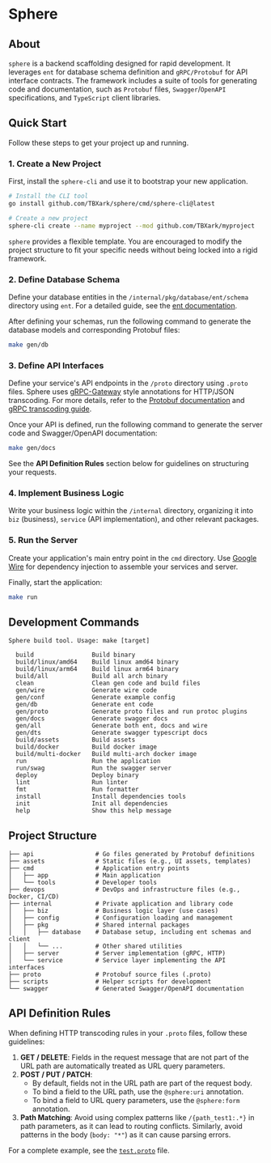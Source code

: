# Sphere

## About

`sphere` is a backend scaffolding designed for rapid development. It leverages `ent` for database schema definition and `gRPC/Protobuf` for API interface contracts. The framework includes a suite of tools for generating code and documentation, such as `Protobuf` files, `Swagger`/`OpenAPI` specifications, and `TypeScript` client libraries.

## Quick Start

Follow these steps to get your project up and running.

### 1. Create a New Project

First, install the `sphere-cli` and use it to bootstrap your new application.

```bash
# Install the CLI tool
go install github.com/TBXark/sphere/cmd/sphere-cli@latest

# Create a new project
sphere-cli create --name myproject --mod github.com/TBXark/myproject
```

`sphere` provides a flexible template. You are encouraged to modify the project structure to fit your specific needs without being locked into a rigid framework.

### 2. Define Database Schema

Define your database entities in the `/internal/pkg/database/ent/schema` directory using `ent`. For a detailed guide, see the [ent documentation](https://entgo.io/docs/getting-started).

After defining your schemas, run the following command to generate the database models and corresponding Protobuf files:

```bash
make gen/db
```

### 3. Define API Interfaces

Define your service's API endpoints in the `/proto` directory using `.proto` files. Sphere uses [gRPC-Gateway](https://grpc-ecosystem.github.io/grpc-gateway/) style annotations for HTTP/JSON transcoding. For more details, refer to the [Protobuf documentation](https://developers.google.com/protocol-buffers/docs/proto3) and [gRPC transcoding guide](https://cloud.google.com/endpoints/docs/grpc/transcoding).

Once your API is defined, run the following command to generate the server code and Swagger/OpenAPI documentation:

```bash
make gen/docs
```

See the **API Definition Rules** section below for guidelines on structuring your requests.

### 4. Implement Business Logic

Write your business logic within the `/internal` directory, organizing it into `biz` (business), `service` (API implementation), and other relevant packages.

### 5. Run the Server

Create your application's main entry point in the `cmd` directory. Use [Google Wire](https://github.com/google/wire) for dependency injection to assemble your services and server.

Finally, start the application:
```bash
make run
```

## Development Commands

```
Sphere build tool. Usage: make [target]

  build                Build binary
  build/linux/amd64    Build linux amd64 binary
  build/linux/arm64    Build linux arm64 binary
  build/all            Build all arch binary
  clean                Clean gen code and build files
  gen/wire             Generate wire code
  gen/conf             Generate example config
  gen/db               Generate ent code
  gen/proto            Generate proto files and run protoc plugins
  gen/docs             Generate swagger docs
  gen/all              Generate both ent, docs and wire
  gen/dts              Generate swagger typescript docs
  build/assets         Build assets
  build/docker         Build docker image
  build/multi-docker   Build multi-arch docker image
  run                  Run the application
  run/swag             Run the swagger server
  deploy               Deploy binary
  lint                 Run linter
  fmt                  Run formatter
  install              Install dependencies tools
  init                 Init all dependencies
  help                 Show this help message
```

## Project Structure

```
├── api                 # Go files generated by Protobuf definitions
├── assets              # Static files (e.g., UI assets, templates)
├── cmd                 # Application entry points
│   ├── app             # Main application
│   └── tools           # Developer tools
├── devops              # DevOps and infrastructure files (e.g., Docker, CI/CD)
├── internal            # Private application and library code
│   ├── biz             # Business logic layer (use cases)
│   ├── config          # Configuration loading and management
│   ├── pkg             # Shared internal packages
│   │   ├── database    # Database setup, including ent schemas and client
│   │   └── ...         # Other shared utilities
│   ├── server          # Server implementation (gRPC, HTTP)
│   └── service         # Service layer implementing the API interfaces
├── proto               # Protobuf source files (.proto)
├── scripts             # Helper scripts for development
└── swagger             # Generated Swagger/OpenAPI documentation
```

## API Definition Rules

When defining HTTP transcoding rules in your `.proto` files, follow these guidelines:

1.  **GET / DELETE**: Fields in the request message that are not part of the URL path are automatically treated as URL query parameters.
2.  **POST / PUT / PATCH**:
    *   By default, fields not in the URL path are part of the request body.
    *   To bind a field to the URL path, use the `@sphere:uri` annotation.
    *   To bind a field to URL query parameters, use the `@sphere:form` annotation.
3.  **Path Matching**: Avoid using complex patterns like `/{path_test1:.*}` in path parameters, as it can lead to routing conflicts. Similarly, avoid patterns in the body (`body: "*"`) as it can cause parsing errors.

For a complete example, see the [`test.proto`](./proto/shared/v1/test.proto) file.
